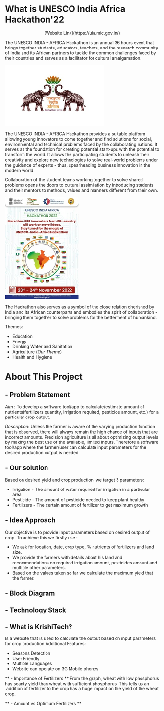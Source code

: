 # What is UNESCO India Africa Hackathon'22 #
<p align="center"> 
[Website Link](https://uia.mic.gov.in/)

The UNESCO INDIA – AFRICA Hackathon is an annual 36 hours event that brings together students, educators, teachers, and the research community of India and its African partners to tackle the common challenges faced by their countries and serves as a facilitator for cultural amalgamation.

![imgae2](https://github.com/KrishiTech-UIA112/.github/blob/main/images/pics/photo_2022-11-11_22-49-23.jpg) </p>

The UNESCO INDIA – AFRICA Hackathon provides a suitable platform allowing young innovators to come together and find solutions for social, environmental and technical problems faced by the collaborating nations. It serves as the foundation for creating potential start-ups with the potential to transform the world. It allows the participating students to unleash their creativity and explore new technologies to solve real-world problems under the guidance of experts - thus, spearheading business innovation in the modern world.

Collaboration of the student teams working together to solve shared problems opens the doors to cultural assimilation by introducing students and their mentors to methods, values and manners different from their own.

![image1](https://github.com/KrishiTech-UIA112/.github/blob/main/images/pics/1667469512474.jpg)

The Hackathon also serves as a symbol of the close relation cherished by India and its African counterparts and embodies the spirit of collaboration - bringing them together to solve problems for the betterment of humankind.

Themes: 
  * Education
  * Energy
  * Drinking Water and Sanitation
  * Agriculture (*Our Theme*)
  * Health and Hygiene
 
 # About This Project #
 
## - Problem Statement ##
*Aim* : To develop a software tool/app to calculate/estimate amount of nutrients(fertilizers quantity, irrigation required, pesticide amount, etc.) for a particular crop output.

*Description*: Unless the farmer is aware of the varying production function that is observed, there will always remain the high chance of inputs that are incorrect amounts. Precision agriculture is all about optimizing output levels by making the best use of the available, limited inputs.
Therefore a software tool/app where the farmer/user can calculate input parameters for the desired production output is needed

## - Our solution ##

Based on desired yield and crop production, we target 3 parameters:
 * Irrigation - The amount of water required for irrigation in a particular area
 * Pesticide - The amount of pesticide needed to keep plant healthy
 * Fertilizers - The certain amount of fertilizer to get maximum growth

## - Idea Approach ##

Our objective is to provide input parameters based on desired output of crop. To achieve this we firstly use :
  
 * We ask for location, date, crop type, % nutrients of fertilizers and land size.        
 * We provide the farmers with details about his land and recommendations on required irrigation amount, pesticides amount and multiple other parameters.
 * Based on the values taken so far we calculate the maximum yield that the farmer.

## - Block Diagram ##

## - Technology Stack ##

## - What is KrishiTech? ##
Is a website that is used to calculate the output based on input parameters for crop production
Additional Features:
  * Seasons Detection
  * User Friendly
  * Multiple Languages
  * Website can operate on 3G Mobile phones
 
** - Importance of Fertilizers **
From the graph, wheat with low phosphorus has scanty yield than wheat with sufficient phosphorus. This tells us an  addition of fertilizer to the crop has a huge impact on the yield of the wheat crop.

** - Amount vs Optimum Fertilizers **




